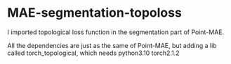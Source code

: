 # MAE-segmentation-topoloss
I imported topological loss function in the segmentation part of Point-MAE.

All the dependencies are just as the same of Point-MAE, but adding a lib called torch_topological, which needs python3.10 torch2.1.2
